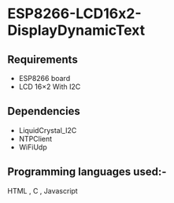 # ESP8266-LCD16x2-DisplayDynamicText

## Requirements 
* ESP8266 board
* LCD 16×2 With I2C

## Dependencies
* LiquidCrystal_I2C
* NTPClient
* WiFiUdp

## Programming languages used:-
HTML , C , Javascript


  
